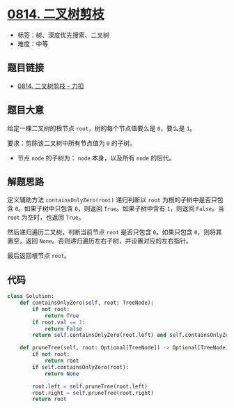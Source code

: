 # [0814. 二叉树剪枝](https://leetcode.cn/problems/binary-tree-pruning/)

- 标签：树、深度优先搜索、二叉树
- 难度：中等

## 题目链接

- [0814. 二叉树剪枝 - 力扣](https://leetcode.cn/problems/binary-tree-pruning/)

## 题目大意

给定一棵二叉树的根节点 `root`，树的每个节点值要么是 `0`，要么是 `1`。

要求：剪除该二叉树中所有节点值为 `0` 的子树。

- 节点 `node` 的子树为： `node` 本身，以及所有 `node` 的后代。

## 解题思路

定义辅助方法 `containsOnlyZero(root)` 递归判断以 `root` 为根的子树中是否只包含 `0`。如果子树中只包含 `0`，则返回 `True`。如果子树中含有 `1`，则返回 `False`。当 `root` 为空时，也返回 `True`。

然后递归遍历二叉树，判断当前节点 `root` 是否只包含 `0`。如果只包含 `0`，则将其置空，返回 `None`。否则递归遍历左右子树，并设置对应的左右指针。

最后返回根节点 `root`。

## 代码

```python
class Solution:
    def containsOnlyZero(self, root: TreeNode):
        if not root:
            return True
        if root.val == 1:
            return False
        return self.containsOnlyZero(root.left) and self.containsOnlyZero(root.right)

    def pruneTree(self, root: Optional[TreeNode]) -> Optional[TreeNode]:
        if not root:
            return root
        if self.containsOnlyZero(root):
            return None

        root.left = self.pruneTree(root.left)
        root.right = self.pruneTree(root.right)
        return root
```

